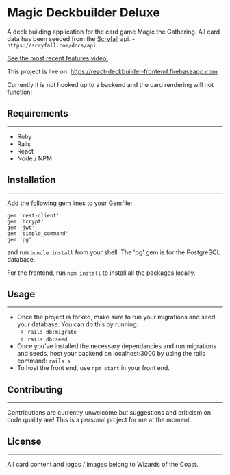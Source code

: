 # Magic Deckbuilder Deluxe
A deck building application for the card game Magic the Gathering.
All card data has been seeded from the <a href="https://scryfall.com/docs/api">Scryfall</a> api. - `https://scryfall.com/docs/api`

<a href = "https://youtu.be/IGmXcJ4dCCE">See the most recent features video!</a>

This project is live on: https://react-deckbuilder-frontend.firebaseapp.com

Currently it is not hooked up to a backend and the card rendering will not function!

## Requirements
---
- Ruby
- Rails
- React
- Node / NPM

## Installation
---
Add the following gem lines to your Gemfile: 
```
gem 'rest-client'
gem 'bcrypt'
gem 'jwt'
gem 'simple_command'
gem 'pg'
```
and run `bundle install` from your shell.
The 'pg' gem is for the PostgreSQL database. 

For the frontend, run `npm install` to install all the packages locally.

## Usage
---
- Once the project is forked, make sure to run your migrations and seed your database. You can do this by running: 
  - `rails db:migrate`
  - `rails db:seed`
- Once you've installed the necessary dependancies and run migrations and seeds, host your backend on localhost:3000 by using the rails command: `rails s`
- To host the front end, use `npm start` in your front end.

## Contributing
---
Contributions are currently unwelcome but suggestions and criticism on code quality are! This is a personal project for me at the moment.

## License
---
All card content and logos / images belong to Wizards of the Coast.